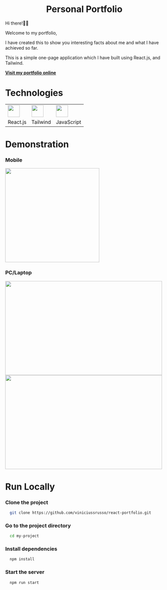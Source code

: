 <h1 align="center">Personal Portfolio</h1>


Hi there!✌🏼

Welcome to my portfolio,

I have created this to show you interesting facts about me and what I have achieved so far. 

This is a simple one-page application which I have built using React.js, and Tailwind.

[**Visit my portfolio online**](https://viniciussrusso.github.io/react-portfolio/)

# Technologies


<table border="0">
  <tr>
    <td>
      <img height="38" width="38" src="https://github.com/viniciussrusso/react-portfolio/blob/main/src/assets/readme/react.png">
    </td>  
    <td>   
      <img height="38" width="38" src="https://github.com/viniciussrusso/react-portfolio/blob/main/src/assets/readme/tailwindcss.svg">
    </td>  
    <td>
      <img height="38" width="38" src="https://github.com/viniciussrusso/react-portfolio/blob/main/src/assets/readme/javascript.png">
    </td>
  </tr>
  <tr>
    <td>
      React.js
    </td>  
    <td>   
      Tailwind
    </td>  
    <td>
      JavaScript
    </td>
  </tr>
</table>

# Demonstration 

### Mobile

<img align="center" height="300" width="300" src="https://github.com/viniciussrusso/react-portfolio/blob/main/src/assets/readme/mobile-app.png">

<br>

### PC/Laptop

<img align="center" height="300" width="500" src="https://github.com/viniciussrusso/react-portfolio/blob/main/src/assets/readme/pc1.png">

<img align="center" height="300" width="500" src="https://github.com/viniciussrusso/react-portfolio/blob/main/src/assets/readme/pc2.png">

# Run Locally

### Clone the project

```bash
  git clone https://github.com/viniciussrusso/react-portfolio.git
```

### Go to the project directory

```bash
  cd my-project
```

### Install dependencies

```bash
  npm install
```

### Start the server

```bash
  npm run start
```


